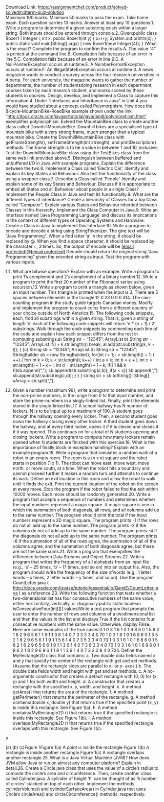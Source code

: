 Download Link: https://assignmentchef.com/product/solved-solvedmidterm-quiz-solution
<br>
Maximum 100 marks. Minimum 50 marks to pass the exam. Take home exam. Each question carries 10 marks. Answer at least any 10 questions.1. Write a program to determine if a given substring exists within a larger string. Both inputs should be entered through console.2. Given:public class Boxer1 { Integer i; int x; public Boxer1(int y) { x=i+y; System.out.println(x); } public static void main(String[] args) { new Boxer1(new Integer(4)); } }What is the result? Complete the program to confirm the results.A. The value “4” is printed at the command line.B. Compilation fails because of an error in line 5.C. Compilation fails because of an error in line 9.D. A NullPointerException occurs at runtime.E. A NumberFormatException occurs at runtime.F. An IllegalStateException occurs at runtime.3. A news magazine wants to conduct a survey across the four research universities in Alberta. For each university, the magazine wants to gather the number of departments, the number of studentsdoing research in each department, courses taken by each research student, and marks scored by these students in courses. Design, develop, and implement a Class to capture this information.4. Under “Interfaces and Inheritance in Java” in Unit 4 you would have studied about a concept called Polymorphism. How does the Bicycle-MountainBike-RoadBike example shown under the link “http://docs.oracle.com/javase/tutorial/java/IandI/polymorphism.html” exemplifies polymorphism. Extend the MountainBike class to create another class called DownhillMountainBike. Downhill bikes are a specialised type of mountain bike with a very strong frame, much stronger than a typical mountain bike. Create the DownhillMountainBike class with getFrameStrength(), setFrameStrength(int strength), and printDescription() methods. The frame strength is to be a value in between 1 and 10, inclusive. Test the DownhillMountainBike class using the TestBikes class from the same web link provided above.5. Distinguish between buffered and unbuffered I/O in Java with example programs. Explain the difference between the two.6. Implement a Class called ‘Electric Car’. Identify and explain its key States and Behaviour. Also test the functionality of the class using a wrapper class.7. Describe a Class called ‘People’. Identify and explain some of its key States and Behaviour. Discuss if it is appropriate to embed all States and all Behaviour about people in a single Class? Implement the People Class in Java and test its functionality.8. What are the different types of inheritance? Create a hierarchy of Classes for a top Class called “Computer”. Explain various States and Behaviour inherited between Classes in this hierarchy. Implement the Class Computer in Java.9. Write an Interface named ‘Java Programming Language’ and discuss its implications in the context of different types of Operating Systems and Hardware. Create a Class in Java to implement this Interface.10. Write a program to encode and decode a string using StringTokenizer. The give text will be “Java Programming”. When u find letter ‘a’ in the string, it should be replaced by @. When you find a space character, it should be replaced by the character ~, 3 times. So, the output of encode will be <a href="/cdn-cgi/l/email-protection" class="__cf_email__" data-cfemail="8dc7cdfb">[email protected]</a>@<a href="/cdn-cgi/l/email-protection" class="__cf_email__" data-cfemail="7f0101012f0d10180d3f121216111851">[email protected]</a> Decode should return the original string “Java Programming” given the encoded string as input. Test the program with various inputs.

11. What are bitwise operators? Explain with an example. Write a program to print 1’s complement and 2’s complement of a binary number.12. Write a program to print the first 20 number of the Fibonacci series using recursion.13. Write a program to print a triangle as shown below, given an input number. This triangle is printed when the input is 3. There are 5 spaces between elements in the triangle.12 0 23 0 0 0 314. The coin-counting program in the study guide targets Canadian money. Modify and implement the program to count coins from a different country of your choice outside of North America.15. The following code snippets, each, find all substrings within a given string. That is, given a string of length ‘n’ each of the following code snippets will return ‘n * (n + 1) / 2’ substrings. Walk through the code snippets by commenting each line of the code and explain how each snippet differs from the rest in computing substrings.a) String str = “12345”; ArrayList b) String str = “12345”; ArrayList if(i + k str.length()) break; al.add(str.substring(k, k + i)); } }c) String str = “12345”; ArrayList d) String str = “12345”; StringBuilder sb = new StringBuilder(); for(int i = 1; i &lt; str.length() + 1; i ++) { for(int k = 0; k &lt; str.length(); k++) { int a = k; int b = k + i; int c = str.length() – 1 – k – i; int d = str.length() – 1 – k; if(i 1 &amp;&amp; k 0)sb.append(“,”); sb.append(str.substring(a,b)); if(a &lt; c){ sb.append(“,”); sb.append(str.substring(c,d)); } } } string str = sb.toString(); String[] sArray = str.split(“\,”);

16. Given a number (maximum 99), write a program to determine and print the non-prime numbers, in the range from 0 to that input number, and store the prime-numbers in a singly-linked list. Finally, print the elements stored in the singly-linked list.17. A school hallway has N number of lockers, N is to be input up to a maximum of 100. A student goes through the hallway opening every locker. Then, a second student goes down the hallway closing every other locker. A third student goes down the hallway, and at every third locker, opens it if it is closed and closes it if it was opened. This continues on for a total of N students opening and closing lockers. Write a program to compute how many lockers remain opened when N students are finished with this exercise.18. What is the importance of finally block in exception handling? Explain with an example program.19. Write a program that simulates a random walk of a robot in an empty room. The room is a (n x n) square and the robot starts in position (1 x 1). The robot can move east, move west, move north, or move south, at a time. When the robot hits a boundary and cannot proceed further it makes a random turn and attempts to continue its walk. Define an exit location in this room and allow the robot to walk until it finds the exit. Print the current location of the robot on the screen at every move. Stop the program if the robot failed to find the exit within 10000 moves. Each move should be randomly generated.20. Write a program that accepts a sequence of numbers and determines whether the input numbers represent a magic square. A magic square is one in which the summation of both diagonals, all rows, and all columns add up to the same number. The program should print the total if the input numbers represent a 2D magic square. The program prints -1 if the rows do not all add up to the same number. The program prints -2 if the columns do not all add up to the same number. The program prints -4 if the diagonals do not all add up to the same number. The program prints -8 if the summation of all of the rows agree, the summation of all of the columns agree, and the summation of both diagonals agree, but these are not the same sums.21. Write a program that exemplifies the difference between Data Streams and Object Streams.22. Write a program that writes the frequency of all alphabets from an input file (e.g., ‘a’ – 25 times, ‘b’ – 17 times, and so on) into an output file. Also, the program should write the frequency of the size ofwords (e.g., 1 letter words – x times, 2 letter words – y times, and so on). Use the program CountLetter.java ( http://docs.oracle.com/javase/tutorial/essential/io/QandE/CountLetter.java ) as a reference.23. Write the following function that tests whether a two-dimensional list has four consecutive numbers of the same value, either horizontally, vertically, or diagonally.public static boolean isConsecutiveFour(int[][] values)Write a test program that prompts the user to enter the number of rows and columns of a twodimensional list and then the values in the list and displays True if the list contains four consecutive numbers with the same value. Otherwise, display False. Here are some examples of the true cases:0 1 0 3 1 6 1 0 1 6 8 6 0 1 5 6 2 1 8 2 9 6 5 6 1 1 9 1 1 3 6 1 4 0 7 3 3 3 3 4 0 70 1 0 3 1 6 1 0 1 6 8 6 0 1 5 5 2 1 8 2 9 6 5 6 1 1 9 1 1 5 6 1 4 0 7 3 5 3 3 4 0 70 1 0 3 1 6 1 0 1 6 8 6 0 1 5 6 2 1 6 2 9 6 5 6 6 1 9 1 1 3 6 1 4 0 7 3 6 3 3 4 0 70 1 0 3 1 6 1 0 1 6 8 6 0 1 9 6 2 1 8 2 9 6 9 6 1 1 9 1 1 3 9 1 4 0 7 3 3 3 9 4 0 724. Define the MyRectangle2D class that contains: a. Two double data fields named x and y that specify the center of the rectangle with get and set methods. (Assume that the rectangle sides are parallel to x- or y- axes.) b. The double data fields width and height with get and set methods. c. A no-arguments constructor that creates a default rectangle with (0, 0) for (x, y) and 1 for both width and height. d. A constructor that creates a rectangle with the specified x, y, width, and height. e. A method getArea() that returns the area of the rectangle. f. A method getPerimeter() that returns the perimeter of the rectangle. g. A method contains(double x, double y) that returns true if the specified point (x, y) is inside this rectangle. See Figure 1(a). h. A method contains(MyRectangle2D r) that returns true if the specified rectangle is inside this rectangle. See Figure 1(b). i. A method overlaps(MyRectangle2D r) that returns true if the specified rectangle overlaps with this rectangle. See Figure 1(c).

p

(a) (b) (c)Figure 1Figure 1(a) A point is inside the rectangle.Figure 1(b) A rectangle is inside another rectangle.Figure 1(c) A rectangle overlaps another rectangle.25. What is a Java Virtual Machine (JVM)? How does JVM allow Java to run on almost any computer platform? Explain in detail.26. Create a Circle.java class that uses the value of a circle’s radius to compute the circle’s area and circumference. Then, create another class called Cylinder.java. A cylinder of height ‘h’ can be thought of as ‘h number of circles’ stacked on top of each other. Implement the methods cylinderVolume() and cylinderSurfaceArea() in Cylinder.java that uses Circle’s circleArea() and circleCircumference() methods, respectively.